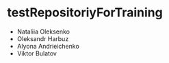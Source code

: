 # testRepositoriyForTraining

- Nataliia Oleksenko
- Oleksandr Harbuz
- Alyona Andrieichenko
- Viktor Bulatov